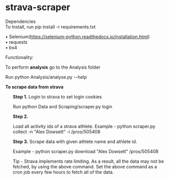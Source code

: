 # strava-scraper

Dependencies<br>
To Install, run
pip install -r requirements.txt

• Selenium(https://selenium-python.readthedocs.io/installation.html)<br>
• requests<br>
• bs4<br>

Functionality:

To perform <b>analysis</b> go to the Analysis folder

Run python Analysis/analyse.py --help

<b>To scrape data from strava</b>
<ul>
<b>Step 1.</b> Login to strava to set login cookies

Run python Data and Scraping/scraper.py login


<b>Step 2.</b>

Load all activity ids of a strava athlete.
Example - python scraper.py collect -n "Alex Dowsett" -i /pros/505408

<b>Step 3.</b> Scrape data with given athlete name and athlete id. 

Example - python scraper.py download "Alex Dowsett" /pros/505408

Tip - Strava implements rate limiting. As a result, all the data may not be fetched, by using the above command. Set the above command as a cron job every few hours to fetch all of the data.

</ul>
